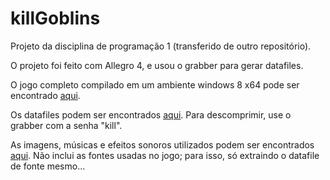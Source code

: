 killGoblins
===========

Projeto da disciplina de programação 1 (transferido de outro repositório).

O projeto foi feito com Allegro 4, e usou o grabber para gerar datafiles.

O jogo completo compilado em um ambiente windows 8 x64 pode ser encontrado [aqui](https://mega.co.nz/#!D8Q1CBAB!I3jIlkg7xiJ6gjyST9-bPw1Uvw4EMxviR4A-zlSTUDU).

Os datafiles podem ser encontrados [aqui](https://mega.co.nz/#!r9B3DQCb!2-_UTQQe8ln27-flaIQWlzOtunA_blxW9a3uQ5N8duQ). Para descomprimir, use o grabber com a senha "kill".

As imagens, músicas e efeitos sonoros utilizados podem ser encontrados [aqui](https://mega.co.nz/#!S8BXjSaQ!-IXYo9yM5Xb5ATfT-5aQ6qDlx0RmasHXP9r4gsE195Q). Não inclui as fontes usadas no jogo; para isso, só extraindo o datafile de fonte mesmo...
